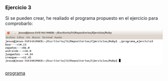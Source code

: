 ### Ejercicio 3

Si se pueden crear, he realiado el programa propuesto en el ejercicio para comprobarlo:

![imagen88](https://github.com/jmanday/Imagenes/blob/master/imagen88.png?raw=true)

[programa](https://github.com/jmanday/Ejercicios/blob/master/Ruby/programa_ejercicio3.md)
